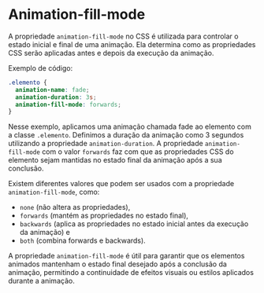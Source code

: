 # Animation-fill-mode

A propriedade `animation-fill-mode` no CSS é utilizada para controlar o estado inicial e final de uma animação. Ela determina como as propriedades CSS serão aplicadas antes e depois da execução da animação.

Exemplo de código:

```css
.elemento {
  animation-name: fade;
  animation-duration: 3s;
  animation-fill-mode: forwards;
}
```

Nesse exemplo, aplicamos uma animação chamada fade ao elemento com a classe `.elemento`. Definimos a duração da animação como 3 segundos utilizando a propriedade `animation-duration`. A propriedade `animation-fill-mode` com o valor `forwards` faz com que as propriedades CSS do elemento sejam mantidas no estado final da animação após a sua conclusão.

Existem diferentes valores que podem ser usados com a propriedade `animation-fill-mode`, como:

- `none` (não altera as propriedades), 
- `forwards` (mantém as propriedades no estado final), 
- `backwards` (aplica as propriedades no estado inicial antes da execução da animação) e 
- `both` (combina forwards e backwards).

A propriedade `animation-fill-mode` é útil para garantir que os elementos animados mantenham o estado final desejado após a conclusão da animação, permitindo a continuidade de efeitos visuais ou estilos aplicados durante a animação.
